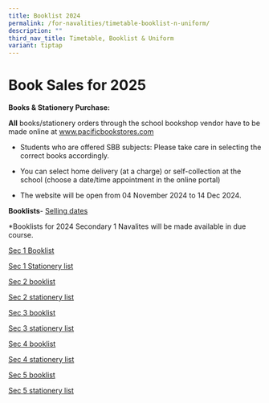 ```yaml
---
title: Booklist 2024
permalink: /for-navalities/timetable-booklist-n-uniform/
description: ""
third_nav_title: Timetable, Booklist & Uniform
variant: tiptap
---
```

<h1>Book Sales for 2025</h1>
<p><strong>Books &amp; Stationery Purchase:</strong>
</p>
<p><strong>All</strong> books/stationery orders through the school bookshop
vendor have to be made online at <a href="http://www.pacificbookstores.com" rel="noopener noreferrer nofollow" target="_blank">www.pacificbookstores.com</a>
</p>
<ul data-tight="true" class="tight">
<li>
<p>Students who are offered SBB subjects: Please take care in selecting the
correct books accordingly.</p>
</li>
<li>
<p>You can select home delivery (at a charge) or self-collection at the school
(choose a date/time appointment in the online portal)</p>
</li>
<li>
<p>The website will be open from 04 November 2024 to 14 Dec 2024.</p>
</li>
</ul>
<p><strong>Booklists</strong>- <a href="/files/2024%20bl/selling%20date.pdf" rel="noopener noreferrer nofollow" target="_blank">Selling dates</a>
</p>
<p>*Booklists for 2024 Secondary 1 Navalites will be made available in due
course.</p>
<p><a href="/files/S1_Booklist.pdf" rel="noopener noreferrer nofollow" target="_blank">Sec 1 Booklist</a>
</p>
<p><a href="/files/S1___Stationery.pdf" rel="noopener noreferrer nofollow" target="_blank">Sec 1 Stationery list</a>
</p>
<p><a href="/files/2024%20bl/sec%202%20booklist.pdf" rel="noopener noreferrer nofollow" target="_blank">Sec 2 booklist</a>
</p>
<p><a href="/files/2024%20bl/sec%202%20stationery%20list.pdf" rel="noopener noreferrer nofollow" target="_blank">Sec 2 stationery list</a>
</p>
<p><a href="/files/2024%20bl/sec%203%20booklist.pdf" rel="noopener noreferrer nofollow" target="_blank">Sec 3 booklist</a>
</p>
<p><a href="/files/2024%20bl/sec%203%20stationery%20list.pdf" rel="noopener noreferrer nofollow" target="_blank">Sec 3 stationery list</a>
</p>
<p><a href="/files/2024%20bl/sec%204%20booklist.pdf" rel="noopener noreferrer nofollow" target="_blank">Sec 4 booklist</a>
</p>
<p><a href="/files/2024%20bl/sec%204%20stationery%20list.pdf" rel="noopener noreferrer nofollow" target="_blank">Sec 4 stationery list</a>
</p>
<p><a href="/files/2024%20bl/sec%205%20booklist.pdf" rel="noopener noreferrer nofollow" target="_blank">Sec 5 booklist</a>
</p>
<p><a href="/files/2024%20bl/sec%205%20stationery%20list.pdf" rel="noopener noreferrer nofollow" target="_blank">Sec 5 stationery list</a>
</p>